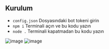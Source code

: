 ## Kurulum

- `config.json` Dosyasındaki bot tokeni girin
- `npm i` Terminali açın ve bu kodu yazın
- `node .` Terminali kapatmadan bu kodu yazın

![image](https://cdn.discordapp.com/attachments/1085566733559025719/1089218064911978677/image.png)
![image](https://cdn.discordapp.com/attachments/1085566733559025719/1089214416744095794/image.png)
